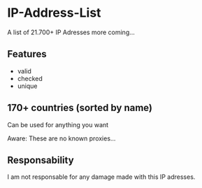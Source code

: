 # IP-Address-List
A list of 21.700+ IP Adresses 
more coming...

## Features
- valid
- checked
- unique

## 170+ countries (sorted by name)

Can be used for anything you want

Aware: These are no known proxies...


## Responsability
I am not responsable for any damage made with this IP adresses.
